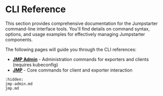 # CLI Reference

This section provides comprehensive documentation for the Jumpstarter command-line interface tools. You'll find details on command syntax, options, and usage examples for effectively managing Jumpstarter components.

The following pages will guide you through the CLI references:

* **[JMP Admin](jmp-admin.md)** - Administration commands for exporters and clients (requires kubeconfig)
* **[JMP](jmp.md)** - Core commands for client and exporter interaction

```{toctree}
:hidden:
jmp-admin.md
jmp.md
```
